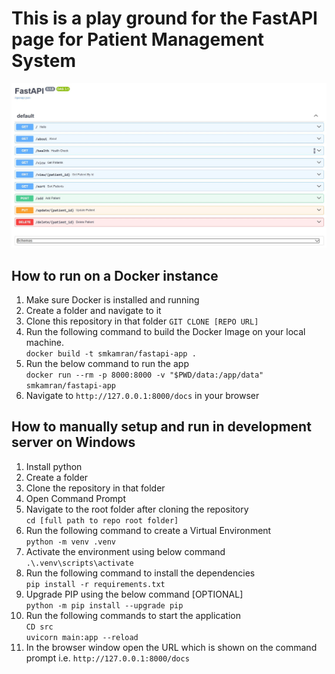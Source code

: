 # This is a play ground for the FastAPI page for Patient Management System

![Patient Management System APIs](./APIDocsPage.jpeg)

## How to run on a Docker instance

01. Make sure Docker is installed and running  
02. Create a folder and navigate to it  
03. Clone this repository in that folder `GIT CLONE [REPO URL]`  
04. Run the following command to build the Docker Image on your local machine.  
    `docker build -t smkamran/fastapi-app .`  
05. Run the below command to run the app  
    `docker run --rm -p 8000:8000 -v "$PWD/data:/app/data" smkamran/fastapi-app`  
06. Navigate to `http://127.0.0.1:8000/docs` in your browser  

## How to manually setup and run in development server on Windows

01. Install python  
02. Create a folder  
03. Clone the repository in that folder  
04. Open Command Prompt  
05. Navigate to the root folder after cloning the repository  
    `cd [full path to repo root folder]`  
06. Run the following command to create a Virtual Environment  
    `python -m venv .venv`  
07. Activate the environment using below command  
    `.\.venv\scripts\activate`  
08. Run the following command to install the dependencies  
    `pip install -r requirements.txt`  
09. Upgrade PIP using the below command [OPTIONAL]  
    `python -m pip install --upgrade pip`  
10. Run the following commands to start the application  
    `CD src`  
    `uvicorn main:app --reload`  
11. In the browser window open the URL which is shown on the command prompt i.e. `http://127.0.0.1:8000/docs`  